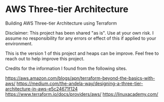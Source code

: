 # AWS Three-tier Architecture
Building AWS Three-tier Architecture using Terraform



Disclaimer: This project has been shared "as is". Use at your own risk. I assume no responsibility for any errors
            or effect of this if applied to your environment.





This is the version 1 of this project and heaps can be improve. Feel free to reach out to help improve this project.





























































Credits for the information I found from the following sites.

https://aws.amazon.com/blogs/apn/terraform-beyond-the-basics-with-aws/
https://medium.com/the-andela-way/designing-a-three-tier-architecture-in-aws-e5c24671f124
https://www.terraform.io/docs/providers/aws/
https://linuxacademy.com/
